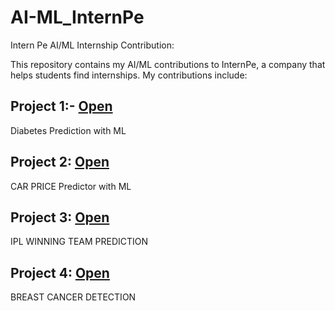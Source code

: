 # AI-ML_InternPe

Intern Pe AI/ML Internship Contribution:

This repository contains my AI/ML contributions to InternPe, a company that helps students find internships. My contributions include:

## Project 1:- [Open](https://colab.research.google.com/drive/1YE1BnQD412DncnFr46jcy1At8SU8LKWc?usp=sharing)
Diabetes Prediction with ML 

## Project 2: [Open](https://colab.research.google.com/drive/1rmjF-ICkC0OZOJIURNFI1VRl_O4c0iz-?usp=sharing)
CAR PRICE Predictor with ML

## Project 3: [Open](https://colab.research.google.com/drive/1XGF4DEraPKad7pDyDcLPm47CGuvUcrwI?usp=sharing)
IPL WINNING TEAM PREDICTION

## Project 4: [Open](https://colab.research.google.com/drive/1ZOe0vE9JIt4iunn8zclNXEC4XXpGBjP-?usp=sharing)
BREAST CANCER DETECTION
